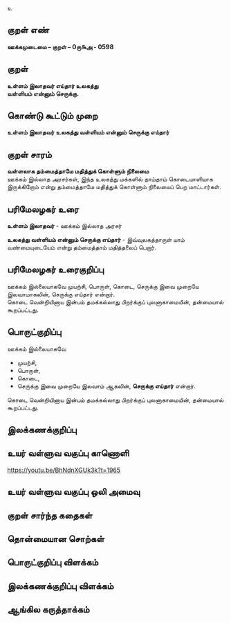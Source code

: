 உ

## குறள் எண் 

**ஊக்கமுடைமை – குறள் – 0ரு௯அ - 0598**  

## குறள் 

**உள்ளம் இலாதவர் எய்தார் உலகத்து  
வள்ளியம் என்னும் செருக்கு.**    

## கொண்டு கூட்டும் முறை

**உள்ளம் இலாதவர் உலகத்து வள்ளியம் என்னும் செருக்கு எய்தார்**

## குறள் சாரம் 

**வள்ளலாக தம்மைத்தாமே மதித்துக் கொள்ளும் நிலைமை**  
ஊக்கம் இல்லாத அரசர்கள், இந்த உலகத்து மக்களில் தாம்தாம் கொடையாளியாக இருக்கிறோம் என்று தம்மைத்தாமே மதித்துக் கொள்ளும் நிலையைப் பெற மாட்டார்கள்.  

## பரிமேலழகர் உரை

**உள்ளம் இலாதவர்** - ஊக்கம் இல்லாத அரசர்  

**உலகத்து வள்ளியம் என்னும் செருக்கு எய்தார்** - இவ்வுலகத்தாருள் யாம் வண்மையுடையேம் என்று தம்மைத்தாம் மதித்தலைப் பெறார்.   

## பரிமேலழகர் உரைகுறிப்பு   

ஊக்கம் இல்லையாகவே முயற்சி, பொருள், கொடை, செருக்கு இவை முறையே இலவாமாகலின், செருக்கு எய்தார் என்றார்.  
கொடை வென்றியினாய இன்பம் தமக்கல்லாது பிறர்க்குப் புலனாகாமையின், தன்மையால் கூறப்பட்டது.  

## பொருட்குறிப்பு 

ஊக்கம் இல்லையாகவே  
* முயற்சி,  
* பொருள்,  
* கொடை,  
* செருக்கு இவை முறையே இலவாம் ஆகலின், **செருக்கு எய்தார்** என்றார்.  

கொடை வென்றியினாய இன்பம் தமக்கல்லாது பிறர்க்குப் புலனாகாமையின், தன்மையால் கூறப்பட்டது.     

## இலக்கணக்குறிப்பு  


## உயர் வள்ளுவ வகுப்பு காணொளி

https://youtu.be/BhNdnXGUk3k?t=1965 

## உயர் வள்ளுவ வகுப்பு ஒலி அமைவு 

 
## குறள் சார்ந்த கதைகள் 


## தொன்மையான சொற்கள்


## பொருட்குறிப்பு விளக்கம்


## இலக்கணக்குறிப்பு விளக்கம்


## ஆங்கில கருத்தாக்கம் 


